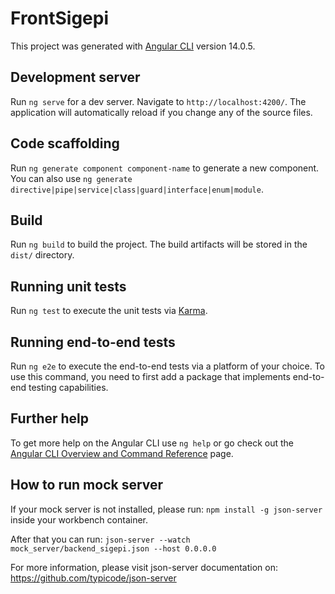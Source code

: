 # FrontSigepi
 
This project was generated with [Angular CLI](https://github.com/angular/angular-cli) version 14.0.5.
 
## Development server

Run `ng serve` for a dev server. Navigate to `http://localhost:4200/`. The application will automatically reload if you change any of the source files.

## Code scaffolding

Run `ng generate component component-name` to generate a new component. You can also use `ng generate directive|pipe|service|class|guard|interface|enum|module`.

## Build

Run `ng build` to build the project. The build artifacts will be stored in the `dist/` directory.

## Running unit tests

Run `ng test` to execute the unit tests via [Karma](https://karma-runner.github.io).

## Running end-to-end tests

Run `ng e2e` to execute the end-to-end tests via a platform of your choice. To use this command, you need to first add a package that implements end-to-end testing capabilities.

## Further help

To get more help on the Angular CLI use `ng help` or go check out the [Angular CLI Overview and Command Reference](https://angular.io/cli) page.

## How to run mock server

If your mock server is not installed, please run:
`npm install -g json-server` inside your workbench container. </br>

After that you can run: `json-server --watch mock_server/backend_sigepi.json --host 0.0.0.0` </br>

For more information, please visit json-server documentation on: </br>
https://github.com/typicode/json-server
